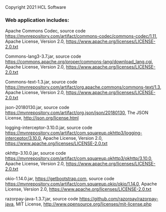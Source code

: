 Copyright 2021 HCL Software

### Web application includes:
Apache Commons Codec, source code https://mvnrepository.com/artifact/commons-codec/commons-codec/1.11, Apache License, Version 2.0, https://www.apache.org/licenses/LICENSE-2.0.txt

Commons-lang3-3.7.jar, source code https://commons.apache.org/proper/commons-lang/download_lang.cgi, Apache License, Version 2.0, https://www.apache.org/licenses/LICENSE-2.0.txt

Commons-text-1.3.jar, source code https://mvnrepository.com/artifact/org.apache.commons/commons-text/1.3, Apache License, Version 2.0, https://www.apache.org/licenses/LICENSE-2.0.txt

json-20180130.jar, source code https://mvnrepository.com/artifact/org.json/json/20180130, The JSON License,	http://json.org/license.html

logging-interceptor-3.10.0.jar, source code https://mvnrepository.com/artifact/com.squareup.okhttp3/logging-interceptor/3.10.0, Apache License, Version 2.0, https://www.apache.org/licenses/LICENSE-2.0.txt

okhttp-3.10.0.jar, source code https://mvnrepository.com/artifact/com.squareup.okhttp3/okhttp/3.10.0, Apache License, Version 2.0, https://www.apache.org/licenses/LICENSE-2.0.txt

okio-1.14.0.jar, https://getbootstrap.com, source code https://mvnrepository.com/artifact/com.squareup.okio/okio/1.14.0, Apache License, Version 2.0, https://www.apache.org/licenses/LICENSE-2.0.txt

razorpay-java-1.3.7.jar, source code https://github.com/razorpay/razorpay-java, MIT License, http://www.opensource.org/licenses/mit-license.php
